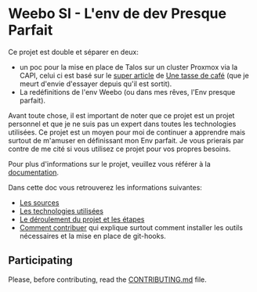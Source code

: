 # Weebo SI - L'env de dev Presque Parfait

Ce projet est double et séparer en deux:

- un poc pour la mise en place de Talos sur un cluster Proxmox via la CAPI, celui ci est basé sur le [super article](https://une-tasse-de.cafe/blog/talos-capi-proxmox/) de [Une tasse de café](https://une-tasse-de.cafe/) (que je meurt d'envie d'essayer depuis qu'il est sortit).
- La redéfinitions de l'env Weebo (ou dans mes rêves, l'Env presque parfait).

Avant toute chose, il est important de noter que ce projet est un projet personnel et que je ne suis pas un expert dans toutes les technologies utilisées. Ce projet est un moyen pour moi de continuer a apprendre mais surtout de m'amuser en définissant mon Env parfait. Je vous prierais par contre de me cité si vous utilisez ce projet pour vos propres besoins.

Pour plus d'informations sur le projet, veuillez vous référer à la [documentation](https://batleforc.github.io/weebo-si/).

Dans cette doc vous retrouverez les informations suivantes:

- [Les sources](https://batleforc.github.io/weebo-si/0.introduction/sources.html)
- [Les technologies utilisées](https://batleforc.github.io/weebo-si/0.introduction/home.html#technologies-utilisees)
- [Le déroulement du projet et les étapes](https://batleforc.github.io/weebo-si/0.introduction/etape.html)
- [Comment contribuer](https://batleforc.github.io/weebo-si/0.introduction/contributing.html) qui explique surtout comment installer les outils nécessaires et la mise en place de git-hooks.

## Participating

Please, before contributing, read the [CONTRIBUTING.md](CONTRIBUTING.md) file.
